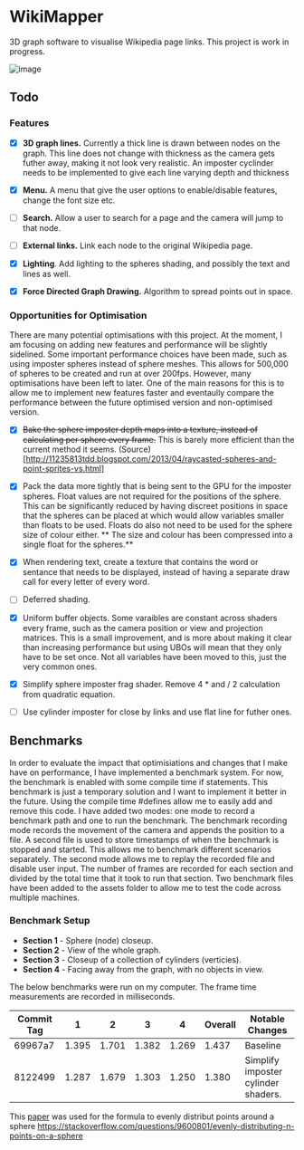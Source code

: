 # WikiMapper
3D graph software to visualise Wikipedia page links. This project is work in progress.

![image](https://github.com/user-attachments/assets/895282f7-2a49-49f3-85d7-649fd888a2d4)

## Todo

### Features
- [x] **3D graph lines.** Currently a thick line is drawn between nodes on the graph. This line does not change with thickness as the camera gets futher away, making it not look very realistic. An imposter cyclinder needs to be implemented to give each line varying depth and thickness
- [x] **Menu.** A menu that give the user options to enable/disable features, change the font size etc.
- [ ] **Search.** Allow a user to search for a page and the camera will jump to that node.
- [ ] **External links.** Link each node to the original Wikipedia page.
- [x] **Lighting**. Add lighting to the spheres shading, and possibly the text and lines as well.
- [x] **Force Directed Graph Drawing.** Algorithm to spread points out in space. 
 

### Opportunities for Optimisation
There are many potential optimisations with this project. At the moment, I am focusing on adding new features and performance will be slightly sidelined. Some important performance choices have been made, such as using imposter spheres instead of sphere meshes. This allows for 500,000 of spheres to be created and run at over 200fps. However, many optimisations have been left to later. One of the main reasons for this is to allow me to implement new features faster and eventaully compare the performance between the future optimised version and non-optimised version.

- [x] ~~Bake the sphere imposter depth maps into a texture, instead of calculating per sphere every frame.~~ This is barely more efficient than the current method it seems. (Source)[http://11235813tdd.blogspot.com/2013/04/raycasted-spheres-and-point-sprites-vs.html]
- [x] Pack the data more tightly that is being sent to the GPU for the imposter spheres. Float values are not required for the positions of the sphere. This can be significantly reduced by having discreet positions in space that the spheres can be placed at which would allow variables smaller than floats to be used. Floats do also not need to be used for the sphere size of colour either. ** The size and colour has been compressed into a single float for the spheres.**
- [x] When rendering text, create a texture that contains the word or sentance that needs to be displayed, instead of having a separate draw call for every letter of every word.
- [ ] Deferred shading.
- [x] Uniform buffer objects. Some varaibles are constant across shaders every frame, such as the camera position or view and projection matrices. This is a small improvement, and is more about making it clear than increasing performance but using UBOs will mean that they only have to be set once. Not all variables have been moved to this, just the very common ones.
- [x] Simplify sphere imposter frag shader. Remove 4 * and / 2 calculation from quadratic equation. 
- [ ] Use cylinder imposter for close by links and use flat line for futher ones.


## Benchmarks
In order to evaluate the impact that optimisiations and changes that I make have on performance, I have implemented a benchmark system. For now, the benchmark is enabled with some compile time if statements. This benchmark is just a temporary solution and I want to implement it better in the future. Using the compile time #defines allow me to easily add and remove this code. I have added two modes: one mode to record a benchmark path and one to run the benchmark. The benchmark recording mode records the movement of the camera and appends the position to a file. A second file is used to store timestamps of when the benchmark is stopped and started. This allows me to benchmark different scenarios separately. The second mode allows me to replay the recorded file and disable user input. The number of frames are recorded for each section and divided by the total time that it took to run that section. Two benchmark files have been added to the assets folder to allow me to test the code across multiple machines. 

### Benchmark Setup
- **Section 1** - Sphere (node) closeup.
- **Section 2** - View of the whole graph.
- **Section 3** - Closeup of a collection of cylinders (verticies).
- **Section 4** - Facing away from the graph, with no objects in view.

The below benchmarks were run on my computer. The frame time measurements are recorded in milliseconds.

| Commit Tag | 1 | 2 | 3 | 4 | Overall | Notable Changes |
| ---- | ---- | ---- | ---- | ---- | ---- | ---- | 
|69967a7|1.395|1.701|1.382|1.269|1.437|Baseline|
|8122499|1.287|1.679|1.303|1.250|1.380| Simplify imposter cylinder shaders.|

This [paper](https://www.cmu.edu/biolphys/deserno/pdf/sphere_equi.pdf) was used for the formula to evenly distribut points around a sphere
https://stackoverflow.com/questions/9600801/evenly-distributing-n-points-on-a-sphere

